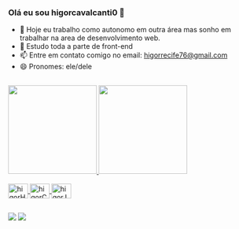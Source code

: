 ### Olá eu sou higorcavalcanti0 👋

- 🔭 Hoje eu trabalho como autonomo em outra área mas sonho em trabalhar na area de desenvolvimento web.
- 🌱 Estudo toda a parte de front-end
- 📫 Entre em contato comigo no email: higorrecife76@gmail.com 
- 😄 Pronomes: ele/dele
##
 <div>
<a href="https://github.com/higorcavalcanti0">
  <img height="180em" src="https://github-readme-stats.vercel.app/api?username=higorcavalcanti0&show_icons=true&theme=dracula">
  <img height="180em" src="https://github-readme-stats.vercel.app/api/top-langs/?username=higorcavalcanti0&layout=compact&theme=dracula">
</div>

<div style="display: inline_block"><br>
<img align="center" alt="higorHtml" height="30" width="40" src="https://cdn.jsdelivr.net/gh/devicons/devicon/icons/html5/html5-original.svg" >
<img align="center" alt="higorCss" height="30" width="40" src="https://cdn.jsdelivr.net/gh/devicons/devicon/icons/css3/css3-original.svg" >
<img align="center" alt="higorJs" height="30" width="40" src="https://cdn.jsdelivr.net/gh/devicons/devicon/icons/javascript/javascript-original.svg" >
</div>

##
<div>
  <a href="https://www.linkedin.com/in/higor-cavalcanti-8a922a20a/" target="_blank"><img src="https://img.shields.io/badge/LinkedIn-0077B5?style=for-the-badge&logo=linkedin&logoColor=white"></a>
   <a href="mailto.higorrecife76@gmail.com" target="_blank"><img src="https://img.shields.io/badge/Gmail-D14836?style=for-the-badge&logo=gmail&logoColor=white"></a>
</div>
